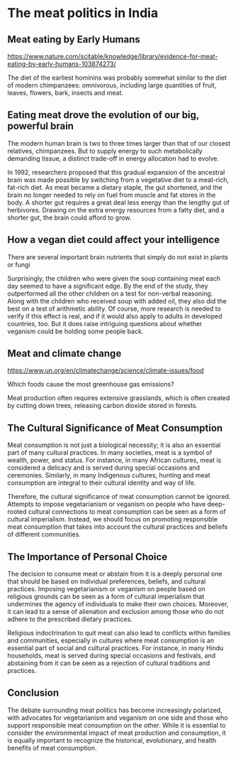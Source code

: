 # The meat politics in India


## Meat eating by Early Humans

<https://www.nature.com/scitable/knowledge/library/evidence-for-meat-eating-by-early-humans-103874273/>

The diet of the earliest hominins was probably somewhat similar to the diet of modern chimpanzees: omnivorous, including large quantities of fruit, leaves, flowers, bark, insects and meat.

## Eating meat drove the evolution of our big, powerful brain


The modern human brain is two to three times larger than that of our closest relatives, chimpanzees. But to supply energy to such metabolically demanding tissue, a distinct trade-off in energy allocation had to evolve.

In 1992, researchers proposed that this gradual expansion of the ancestral brain was made possible by switching from a vegetative diet to a meat-rich, fat-rich diet. As meat became a dietary staple, the gut shortened, and the brain no longer needed to rely on fuel from muscle and fat stores in the body. A shorter gut requires a great deal less energy than the lengthy gut of herbivores. Drawing on the extra energy resources from a fatty diet, and a shorter gut, the brain could afford to grow.

## How a vegan diet could affect your intelligence

There are several important brain nutrients that simply do not exist in plants or fungi

Surprisingly, the children who were given the soup containing meat each day seemed to have a significant edge. By the end of the study, they outperformed all the other children on a test for non-verbal reasoning. Along with the children who received soup with added oil, they also did the best on a test of arithmetic ability. Of course, more research is needed to verify if this effect is real, and if it would also apply to adults in developed countries, too. But it does raise intriguing questions about whether veganism could be holding some people back.

## Meat and climate change

<https://www.un.org/en/climatechange/science/climate-issues/food>

Which foods cause the most greenhouse gas emissions?

Meat production often requires extensive grasslands, which is often created by cutting down trees, releasing carbon dioxide stored in forests.

## The Cultural Significance of Meat Consumption

Meat consumption is not just a biological necessity; it is also an essential part of many cultural practices. In many societies, meat is a symbol of wealth, power, and status. For instance, in many African cultures, meat is considered a delicacy and is served during special occasions and ceremonies. Similarly, in many Indigenous cultures, hunting and meat consumption are integral to their cultural identity and way of life.

Therefore, the cultural significance of meat consumption cannot be ignored. Attempts to impose vegetarianism or veganism on people who have deep-rooted cultural connections to meat consumption can be seen as a form of cultural imperialism. Instead, we should focus on promoting responsible meat consumption that takes into account the cultural practices and beliefs of different communities.

## The Importance of Personal Choice

The decision to consume meat or abstain from it is a deeply personal one that should be based on individual preferences, beliefs, and cultural practices. Imposing vegetarianism or veganism on people based on religious grounds can be seen as a form of cultural imperialism that undermines the agency of individuals to make their own choices. Moreover, it can lead to a sense of alienation and exclusion among those who do not adhere to the prescribed dietary practices.

Religious indoctrination to quit meat can also lead to conflicts within families and communities, especially in cultures where meat consumption is an essential part of social and cultural practices. For instance, in many Hindu households, meat is served during special occasions and festivals, and abstaining from it can be seen as a rejection of cultural traditions and practices.

## Conclusion

The debate surrounding meat politics has become increasingly polarized, with advocates for vegetarianism and veganism on one side and those who support responsible meat consumption on the other. While it is essential to consider the environmental impact of meat production and consumption, it is equally important to recognize the historical, evolutionary, and health benefits of meat consumption.



